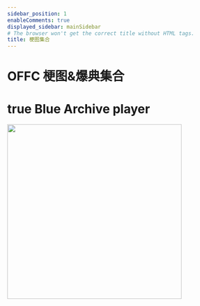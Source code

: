 ```yaml
---
sidebar_position: 1
enableComments: true
displayed_sidebar: mainSidebar
# The browser won't get the correct title without HTML tags.
title: 梗图集合
---
```


# OFFC 梗图&爆典集合


# true Blue Archive player

<img src="/img/memes/1.png" width="400px" />